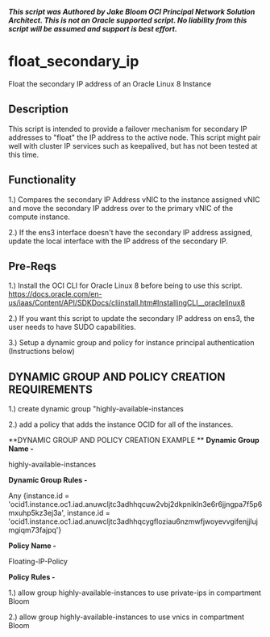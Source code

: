 ***This script was Authored by Jake Bloom OCI Principal Network Solution Architect. This is not an Oracle supported script. No liability from this script will be assumed and support is best effort.***

# float_secondary_ip
Float the secondary IP address of an Oracle Linux 8 Instance

## Description

This script is intended to provide a failover mechanism for secondary IP addresses to "float" the IP address to the active node. This script might pair well with cluster IP services such as keepalived, but has not been tested at this time. 

## Functionality

1.) Compares the secondary IP Address vNIC to the instance assigned vNIC and move the secondary IP address over to the primary vNIC of the compute instance.

2.) If the ens3 interface doesn't have the secondary IP address assigned, update the local interface with the IP address of the secondary IP.

## Pre-Reqs

1.) Install the OCI CLI for Oracle Linux 8 before being to use this script. https://docs.oracle.com/en-us/iaas/Content/API/SDKDocs/cliinstall.htm#InstallingCLI__oraclelinux8

2.) If you want this script to update the secondary IP address on ens3, the user needs to have SUDO capabilities.

3.) Setup a dynamic group and policy for instance principal authentication (Instructions below)

## DYNAMIC GROUP AND POLICY CREATION REQUIREMENTS

1.) create dynamic group "highly-available-instances

2.) add a policy that adds the instance OCID for all of the instances.

**DYNAMIC GROUP AND POLICY CREATION EXAMPLE
**
**Dynamic Group Name -**

highly-available-instances

**Dynamic Group Rules -**

Any {instance.id = 'ocid1.instance.oc1.iad.anuwcljtc3adhhqcuw2vbj2dkpnikln3e6r6jjngpa7f5p6mxuhp5kz3ej3a', instance.id = 'ocid1.instance.oc1.iad.anuwcljtc3adhhqcygfloziau6nzmwfjwoyevvgifenjjlujmgiqm73fajpq'}

**Policy Name -** 

Floating-IP-Policy

**Policy Rules -**

1.) allow group highly-available-instances to use private-ips in compartment Bloom

2.) allow group highly-available-instances to use vnics in compartment Bloom
